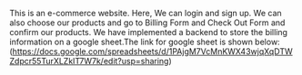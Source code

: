This is an e-commerce website. Here, We can login and sign up. We can also choose our products and go to Billing Form and Check Out Form and confirm our products. We have implemented a backend to store the billing information on a google sheet.The link for google sheet is shown below:
(https://docs.google.com/spreadsheets/d/1PAjgM7VcMnKWX43wjqXqDTWZdpcr55TurXLZkIT7W7k/edit?usp=sharing)

